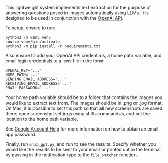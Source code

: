 This lightweight system implements text extraction for the purpose of answering questions posed in images automatically using LLMs. It is designed to be used in conjunction with the [OpenAI API](https://openai.com/). 

To setup, ensure to run:
```
python3 -m venv venv
source venv/bin/activate
python3 -m pip install -r requirements.txt
```

Also ensure to add your OpenAI API credentials, a home path variable, and email login credentials to a .env file in the form:
```
OPENAI_KEY='...'
HOME_PATH='...'
SENDING_EMAIL_ADDRESS='...'
RECEIVING_EMAIL_ADDRESS='...'
EMAIL_PASSWORD='...'
```
Your home path variable should be to a folder that contains the images you would like to extract text from. The images should be in .png or .jpg format. On Mac, it is possible to set this path so that all new screenshots are saved there; open screenshot settings using shift+command+5, and set the location to the home path variable.

See [Google Account Help](https://support.google.com/accounts/answer/185833?visit_id=638115306131809626-4056881382&p=InvalidSecondFactor&rd=1) for more information on how to obtain an email app password.

Finally, run `snap_gpt.py`, and run to see the results. Specify whether you would like the results to be sent to your email or printed out in the terminal by passing in the notification type to the `file_watcher` function.